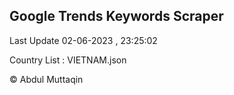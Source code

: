 

## Google Trends Keywords Scraper 
 
Last Update 02-06-2023 , 23:25:02

Country List :
VIETNAM.json



© Abdul Muttaqin 
